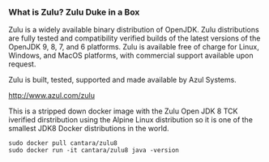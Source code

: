 ### What is Zulu? Zulu Duke in a Box

Zulu is a widely available binary distribution of OpenJDK. Zulu distributions are fully tested and compatibility verified builds of the latest versions of the OpenJDK 9, 8, 7, and 6 platforms. Zulu is available free of charge for Linux, Windows, and MacOS platforms, with commercial support available upon request.

Zulu is built, tested, supported and made available by Azul Systems.

http://www.azul.com/zulu

This is a stripped down docker image with the Zulu Open JDK 8 TCK iverified dirstribution using the Alpine Linux distribution so it is one of the smallest JDK8 Docker distributions in the world.


```
sudo docker pull cantara/zulu8
sudo docker run -it cantara/zulu8 java -version
```

